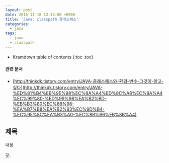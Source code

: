 ```yaml
---
layout: post
date: 2016-11-18 13:14:00 +0900
title: 'Java: classpath 클래스패스'
categories:
  - java
tags:
  - java
  - classpath
---
```


* Kramdown table of contents
{:toc .toc}

#### 관련 문서

- [http://thinkdk.tistory.com/entry/JAVA-클래스패스와-환경-변수-그것이-알고-싶다](http://thinkdk.tistory.com/entry/JAVA-%ED%81%B4%EB%9E%98%EC%8A%A4%ED%8C%A8%EC%8A%A4%EC%99%80-%ED%99%98%EA%B2%BD-%EB%B3%80%EC%88%98-%EA%B7%B8%EA%B2%83%EC%9D%B4-%EC%95%8C%EA%B3%A0-%EC%8B%B6%EB%8B%A4)

## 제목

내용

끗.
